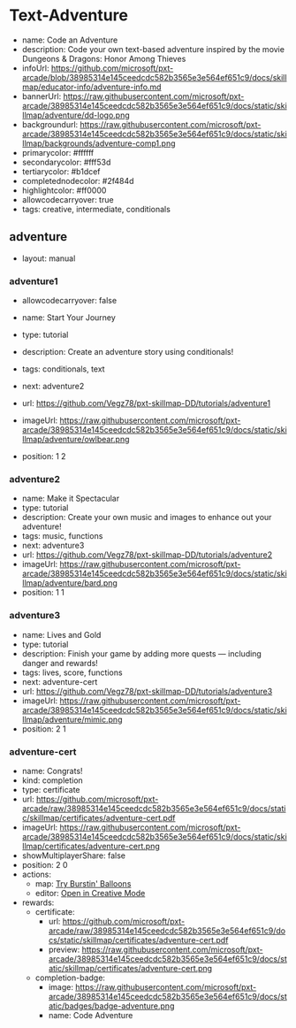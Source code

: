 # Text-Adventure
* name: Code an Adventure
* description: Code your own text-based adventure inspired by the movie Dungeons & Dragons: Honor Among Thieves
* infoUrl: https://github.com/microsoft/pxt-arcade/blob/38985314e145ceedcdc582b3565e3e564ef651c9/docs/skillmap/educator-info/adventure-info.md
* bannerUrl: https://raw.githubusercontent.com/microsoft/pxt-arcade/38985314e145ceedcdc582b3565e3e564ef651c9/docs/static/skillmap/adventure/dd-logo.png
* backgroundurl: https://raw.githubusercontent.com/microsoft/pxt-arcade/38985314e145ceedcdc582b3565e3e564ef651c9/docs/static/skillmap/backgrounds/adventure-comp1.png
* primarycolor: #ffffff
* secondarycolor: #fff53d
* tertiarycolor: #b1dcef
* completednodecolor: #2f484d
* highlightcolor: #ff0000
* allowcodecarryover: true
* tags: creative, intermediate, conditionals


## adventure
* layout: manual


### adventure1
* allowcodecarryover: false

* name: Start Your Journey
* type: tutorial
* description: Create an adventure story using conditionals!
* tags: conditionals, text
* next: adventure2
* url: https://github.com/Vegz78/pxt-skillmap-DD/tutorials/adventure1
* imageUrl: https://raw.githubusercontent.com/microsoft/pxt-arcade/38985314e145ceedcdc582b3565e3e564ef651c9/docs/static/skillmap/adventure/owlbear.png
* position: 1 2



### adventure2
* name: Make it Spectacular
* type: tutorial
* description: Create your own music and images to enhance out your adventure!
* tags: music, functions
* next: adventure3
* url: https://github.com/Vegz78/pxt-skillmap-DD/tutorials/adventure2
* imageUrl: https://raw.githubusercontent.com/microsoft/pxt-arcade/38985314e145ceedcdc582b3565e3e564ef651c9/docs/static/skillmap/adventure/bard.png
* position: 1 1


### adventure3
* name: Lives and Gold
* type: tutorial
* description: Finish your game by adding more quests — including danger and rewards!
* tags: lives, score, functions
* next: adventure-cert
* url: https://github.com/Vegz78/pxt-skillmap-DD/tutorials/adventure3
* imageUrl: https://raw.githubusercontent.com/microsoft/pxt-arcade/38985314e145ceedcdc582b3565e3e564ef651c9/docs/static/skillmap/adventure/mimic.png
* position: 2 1




### adventure-cert
* name: Congrats!
* kind: completion
* type: certificate
* url: https://github.com/microsoft/pxt-arcade/raw/38985314e145ceedcdc582b3565e3e564ef651c9/docs/static/skillmap/certificates/adventure-cert.pdf
* imageUrl: https://raw.githubusercontent.com/microsoft/pxt-arcade/38985314e145ceedcdc582b3565e3e564ef651c9/docs/static/skillmap/certificates/adventure-cert.png
* showMultiplayerShare: false
* position: 2 0
* actions:
    * map: [Try Burstin' Balloons](/skillmap/balloon)
    * editor: [Open in Creative Mode](/)
* rewards:
    * certificate:
        * url: https://github.com/microsoft/pxt-arcade/raw/38985314e145ceedcdc582b3565e3e564ef651c9/docs/static/skillmap/certificates/adventure-cert.pdf
        * preview: https://raw.githubusercontent.com/microsoft/pxt-arcade/38985314e145ceedcdc582b3565e3e564ef651c9/docs/static/skillmap/certificates/adventure-cert.png
    * completion-badge:
        * image: https://raw.githubusercontent.com/microsoft/pxt-arcade/38985314e145ceedcdc582b3565e3e564ef651c9/docs/static/badges/badge-adventure.png
        * name: Code Adventure
